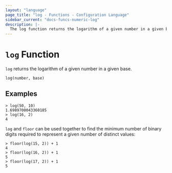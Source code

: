 ```yaml
---
layout: "language"
page_title: "log - Functions - Configuration Language"
sidebar_current: "docs-funcs-numeric-log"
description: |-
  The log function returns the logarithm of a given number in a given base.
---
```


# `log` Function

`log` returns the logarithm of a given number in a given base.

```hcl
log(number, base)
```

## Examples

```
> log(50, 10)
1.6989700043360185
> log(16, 2)
4
```

`log` and `floor` can be used together to find the minimum number of binary
digits required to represent a given number of distinct values:

```
> floor(log(15, 2)) + 1
4
> floor(log(16, 2)) + 1
5
> floor(log(17, 2)) + 1
5
```
